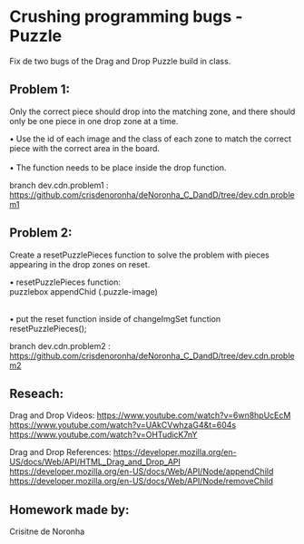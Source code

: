 # Crushing programming bugs - Puzzle
Fix de two bugs of the Drag and Drop Puzzle build in class.

## Problem 1:
Only the correct piece should drop into the matching zone, and there should only be one piece in one drop zone at a time.
           
•	Use the id of each image and the class of each zone to match the correct piece with the correct area in the board.<br><br>
•	The function needs to be place inside the drop function.

branch dev.cdn.problem1 : https://github.com/crisdenoronha/deNoronha_C_DandD/tree/dev.cdn.problem1

## Problem 2:
Create a resetPuzzlePieces function to solve the problem with pieces appearing in the drop zones on reset.

•	resetPuzzlePieces function:<br>
    puzzlebox appendChid (.puzzle-image)<br><br>

•	put the reset function inside of changeImgSet function<br>
     resetPuzzlePieces();

branch dev.cdn.problem2 : https://github.com/crisdenoronha/deNoronha_C_DandD/tree/dev.cdn.problem2

## Reseach:
Drag and Drop Videos:
https://www.youtube.com/watch?v=6wn8hpUcEcM
https://www.youtube.com/watch?v=UAkCVwhzaG4&t=604s
https://www.youtube.com/watch?v=OHTudicK7nY

Drag and Drop References:
https://developer.mozilla.org/en-US/docs/Web/API/HTML_Drag_and_Drop_API
https://developer.mozilla.org/en-US/docs/Web/API/Node/appendChild
https://developer.mozilla.org/en-US/docs/Web/API/Node/removeChild

## Homework made by:
Crisitne de Noronha
